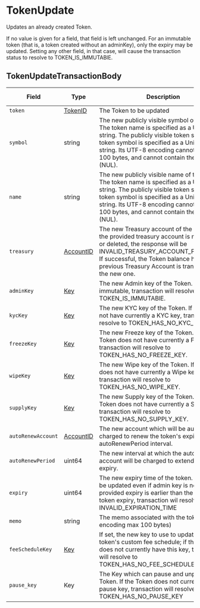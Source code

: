# TokenUpdate

Updates an already created Token.

If no value is given for a field, that field is left unchanged. For an immutable token (that is, a token created without an adminKey), only the expiry may be updated. Setting any other field, in that case, will cause the transaction status to resolve to TOKEN\_IS\_IMMUTABlE.

## TokenUpdateTransactionBody

| Field              | Type                                     | Description                                                                                                                                                                                                                                                                    | Signature Required   |
| ------------------ | ---------------------------------------- | ------------------------------------------------------------------------------------------------------------------------------------------------------------------------------------------------------------------------------------------------------------------------------ | -------------------- |
| `token`            | [TokenID](../basic-types/tokenid.md)     | The Token to be updated                                                                                                                                                                                                                                                        | N/A                  |
| `symbol`           | string                                   | The new publicly visible symbol of the token. The token name is specified as a Unicode string. The publicly visible token symbol. The token symbol is specified as a Unicode string. Its UTF-8 encoding cannot exceed 100 bytes, and cannot contain the 0 byte (NUL).          | N/A                  |
| `name`             | string                                   | The new publicly visible name of the token. The token name is specified as a Unicode string. The publicly visible token symbol. The token symbol is specified as a Unicode string. Its UTF-8 encoding cannot exceed 100 bytes, and cannot contain the 0 byte (NUL).            | N/A                  |
| `treasury`         | [AccountID](../basic-types/accountid.md) | The new Treasury account of the Token. If the provided treasury account is not existing or deleted, the response will be INVALID\_TREASURY\_ACCOUNT\_FOR\_TOKEN. If successful, the Token balance held in the previous Treasury Account is transferred to the new one. | If updated, required |
| `adminKey`         | [Key](../basic-types/key.md)             | The new Admin key of the Token. If Token is immutable, transaction will resolve to TOKEN\_IS\_IMMUTABlE.                                                                                                                                                                   | If updated, required |
| `kycKey`           | [Key](../basic-types/key.md)             | The new KYC key of the Token. If Token does not have currently a KYC key, transaction will resolve to TOKEN\_HAS\_NO\_KYC\_KEY.                                                                                                                                        | If updated, required |
| `freezeKey`        | [Key](../basic-types/key.md)             | The new Freeze key of the Token. If the Token does not have currently a Freeze key, transaction will resolve to TOKEN\_HAS\_NO\_FREEZE\_KEY.                                                                                                                           | If updated, required |
| `wipeKey`          | [Key](../basic-types/key.md)             | The new Wipe key of the Token. If the Token does not have currently a Wipe key, transaction will resolve to TOKEN\_HAS\_NO\_WIPE\_KEY.                                                                                                                                 | If updated, required |
| `supplyKey`        | [Key](../basic-types/key.md)             | The new Supply key of the Token. If the Token does not have currently a Supply key, transaction will resolve to TOKEN\_HAS\_NO\_SUPPLY\_KEY.                                                                                                                           | If updated, required |
| `autoRenewAccount` | [AccountID](../basic-types/accountid.md) | The new account which will be automatically charged to renew the token's expiration, at autoRenewPeriod interval.                                                                                                                                                              | N/A                  |
| `autoRenewPeriod`  | uint64                                   | The new interval at which the auto-renew account will be charged to extend the token's expiry.                                                                                                                                                                                 | N/A                  |
| `expiry`           | uint64                                   | The new expiry time of the token. Expiry can be updated even if admin key is not set. If the provided expiry is earlier than the current token expiry, transaction wil resolve to INVALID\_EXPIRATION\_TIME                                                                | N/A                  |
| `memo`             | string                                   | The memo associated with the token (UTF-8 encoding max 100 bytes)                                                                                                                                                                                                              | N/A                  |
| `feeScheduleKey`   | [Key](../basic-types/key.md)             | If set, the new key to use to update the token's custom fee schedule; if the token does not currently have this key, transaction will resolve to TOKEN\_HAS\_NO\_FEE\_SCHEDULE\_KEY                                                                                  | N/A                  |
| `pause_key`        | Key                                      | The Key which can pause and unpause the Token. If the Token does not currently have a pause key, transaction will resolve to TOKEN\_HAS\_NO\_PAUSE\_KEY                                                                                                                | N/A                  |
